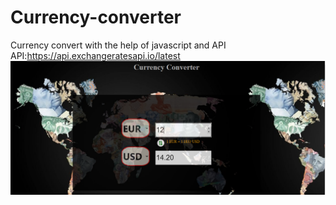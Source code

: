 # Currency-converter
Currency convert with the help of javascript and API
API:https://api.exchangeratesapi.io/latest
![](https://github.com/tariqaziz123/Currency-converter/blob/master/Screenshot%20(74).png)
